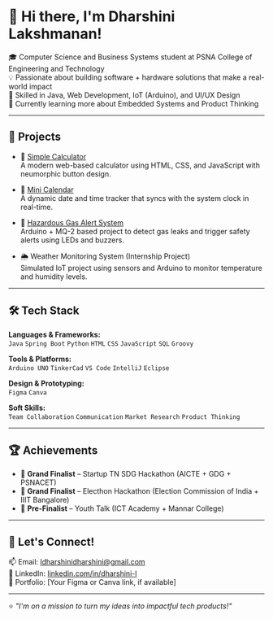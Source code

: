 # 👋 Hi there, I'm Dharshini Lakshmanan!

🎓 Computer Science and Business Systems student at PSNA College of Engineering and Technology  
💡 Passionate about building software + hardware solutions that make a real-world impact  
🔧 Skilled in Java, Web Development, IoT (Arduino), and UI/UX Design  
🌱 Currently learning more about Embedded Systems and Product Thinking  

---

## 🚀 Projects

- 🔢 [Simple Calculator](https://github.com/Dharshinilaksh/simple-calculator)  
  A modern web-based calculator using HTML, CSS, and JavaScript with neumorphic button design.

- 📆 [Mini Calendar](https://github.com/Dharshinilaksh/mini_calendar)  
  A dynamic date and time tracker that syncs with the system clock in real-time.

- 🚨 [Hazardous Gas Alert System](#)  
  Arduino + MQ-2 based project to detect gas leaks and trigger safety alerts using LEDs and buzzers.

- 🌦️ Weather Monitoring System (Internship Project)  
  Simulated IoT project using sensors and Arduino to monitor temperature and humidity levels.

---

## 🛠️ Tech Stack

**Languages & Frameworks:**  
`Java` `Spring Boot` `Python` `HTML` `CSS` `JavaScript` `SQL` `Groovy`  

**Tools & Platforms:**  
`Arduino UNO` `TinkerCad` `VS Code` `IntelliJ` `Eclipse`  

**Design & Prototyping:**  
`Figma` `Canva`  

**Soft Skills:**  
`Team Collaboration` `Communication` `Market Research` `Product Thinking`

---

## 🏆 Achievements

- 🥇 **Grand Finalist** – Startup TN SDG Hackathon (AICTE + GDG + PSNACET)  
- 🥈 **Grand Finalist** – Electhon Hackathon (Election Commission of India + IIIT Bangalore)  
- 🏅 **Pre-Finalist** – Youth Talk (ICT Academy + Mannar College)  

---

## 🔗 Let's Connect!

📫 Email: [ldharshinidharshini@gmail.com](mailto:ldharshinidharshini@gmail.com)  
💼 LinkedIn: [linkedin.com/in/dharshini-l](https://www.linkedin.com/in/dharshini-l)  
📂 Portfolio: [Your Figma or Canva link, if available]

---

⭐️ *"I'm on a mission to turn my ideas into impactful tech products!"*
